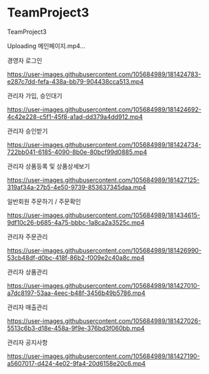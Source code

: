# TeamProject3
TeamProject3





Uploading 메인페이지.mp4…





경영자 로그인

https://user-images.githubusercontent.com/105684989/181424783-e287c7dd-fefa-438a-bb79-904438cca513.mp4

관리자 가입, 승인대기

https://user-images.githubusercontent.com/105684989/181424692-4c42e228-c5f1-45f8-a1ad-dd379a4dd912.mp4

관리자 승인받기

https://user-images.githubusercontent.com/105684989/181424734-722bb041-6185-4090-8b0e-80bcf99d0885.mp4

관리자 상품등록 및 상품상세보기

https://user-images.githubusercontent.com/105684989/181427125-319af34a-27b5-4e50-9739-853637345daa.mp4

일반회원 주문하기 / 주문확인

https://user-images.githubusercontent.com/105684989/181434615-9df10c26-b685-4a75-bbbc-1a8ca2a3525c.mp4


관리자 주문관리

https://user-images.githubusercontent.com/105684989/181426990-53cb48df-d0bc-418f-86b2-f009e2c40a8c.mp4

관리자 상품관리

https://user-images.githubusercontent.com/105684989/181427010-a7dc8197-53aa-4eec-b48f-3456b49b5786.mp4

관리자 매출관리

https://user-images.githubusercontent.com/105684989/181427026-5513c6b3-d18e-458a-9f9e-376bd3f060bb.mp4

관리자 공지사항

https://user-images.githubusercontent.com/105684989/181427190-a5607017-d424-4e02-9fa4-20d6158e20c6.mp4

